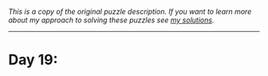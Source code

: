 *This is a copy of the original puzzle description. If you want to learn more about my approach to solving these puzzles see [my solutions](solutions.md).*

---
# Day 19: 

